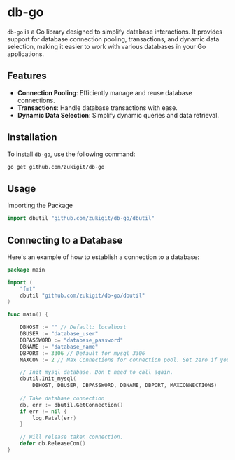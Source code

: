 # db-go

`db-go` is a Go library designed to simplify database interactions. It provides support for database connection pooling, transactions, and dynamic data selection, making it easier to work with various databases in your Go applications.

## Features

- **Connection Pooling**: Efficiently manage and reuse database connections.
- **Transactions**: Handle database transactions with ease.
- **Dynamic Data Selection**: Simplify dynamic queries and data retrieval.

## Installation

To install `db-go`, use the following command:

```bash
go get github.com/zukigit/db-go
```

## Usage

Importing the Package

```go
import dbutil "github.com/zukigit/db-go/dbutil"
```

## Connecting to a Database

Here's an example of how to establish a connection to a database:

```go
package main

import (
    "fmt"
    dbutil "github.com/zukigit/db-go/dbutil"
)

func main() {

    DBHOST := "" // Default: localhost
    DBUSER := "database_user"
    DBPASSWORD := "database_password"
    DBNAME := "database_name"
    DBPORT := 3306 // Default for mysql 3306
    MAXCON := 2 // Max Connections for connection pool. Set zero if you dun wanna use it

    // Init mysql database. Don't need to call again.
    dbutil.Init_mysql(
        DBHOST, DBUSER, DBPASSWORD, DBNAME, DBPORT, MAXCONNECTIONS)
    
    // Take database connection
    db, err := dbutil.GetConnection()
    if err != nil {
        log.Fatal(err)
    }

    // Will release taken connection.
    defer db.ReleaseCon()
}
```